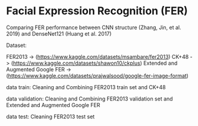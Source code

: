 # Facial Expression Recognition (FER)

Comparing FER performance between CNN structure (Zhang, Jin, et al. 2019) and DenseNet121 (Huang et al. 2017)

Dataset: 

FER2013 -> (https://www.kaggle.com/datasets/msambare/fer2013)
CK+48 -> (https://www.kaggle.com/datasets/shawon10/ckplus)
Extended and Augmented Google FER -> (https://www.kaggle.com/datasets/prajwalsood/google-fer-image-format)

data train: Cleaning and Combining FER2013 train set and CK+48

data validation: Cleaning and Combining FER2013 validation set and Extended and Augmented Google FER

data test: Cleaning FER2013 test set


